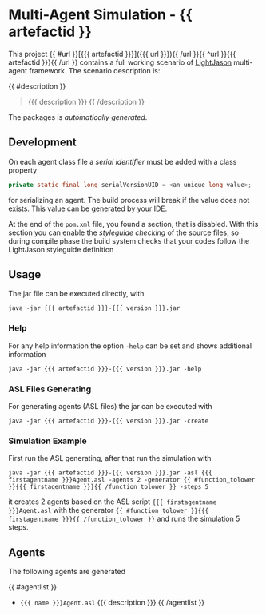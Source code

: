 # Multi-Agent Simulation - {{ artefactid }}

This project {{ #url }}[{{{ artefactid }}}]({{{ url }}}){{ /url }}{{ ^url }}{{{ artefactid }}}{{ /url }} contains a full working scenario of [LightJason](http://lightjason.org) multi-agent framework. The scenario description is:

{{ #description }}
> {{{ description }}}
{{ /description }}

The packages is _automatically generated_.

## Development

On each agent class file a _serial identifier_ must be added with a class property

```java
private static final long serialVersionUID = <an unique long value>;
```
for serializing an agent. The build process will break if the value does not exists. This value can be generated by your IDE.

At the end of the ```pom.xml``` file, you found a section, that is disabled. With this section you can enable the _styleguide checking_ of the source files, so during compile phase the build system checks that your codes follow the LightJason styleguide definition


## Usage

The jar file can be executed directly, with

```
java -jar {{{ artefactid }}}-{{{ version }}}.jar
```

### Help

For any help information the option ```-help``` can be set and shows additional information

```
java -jar {{{ artefactid }}}-{{{ version }}}.jar -help
```

### ASL Files Generating

For generating agents (ASL files) the jar can be executed with

```
java -jar {{{ artefactid }}}-{{{ version }}}.jar -create
```

### Simulation Example

First run the ASL generating, after that run the simulation with 

```
java -jar {{{ artefactid }}}-{{{ version }}}.jar -asl {{{ firstagentname }}}Agent.asl -agents 2 -generator {{ #function_tolower }}{{{ firstagentname }}}{{ /function_tolower }} -steps 5
```

it creates 2 agents based on the ASL script ```{{{ firstagentname }}}Agent.asl``` with the generator ```{{ #function_tolower }}{{{ firstagentname }}}{{ /function_tolower }}``` and runs the simulation 5 steps.

## Agents

The following agents are generated 

{{ #agentlist }}
 * ```{{{ name }}}Agent.asl``` {{{ description }}}
{{ /agentlist }}
